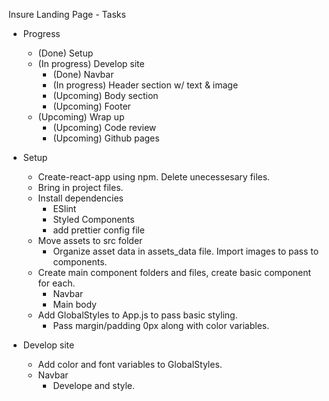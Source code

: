 Insure Landing Page - Tasks

- Progress

  - (Done) Setup
  - (In progress) Develop site
    - (Done) Navbar
    - (In progress) Header section w/ text & image
    - (Upcoming) Body section
    - (Upcoming) Footer
  - (Upcoming) Wrap up
    - (Upcoming) Code review
    - (Upcoming) Github pages

- Setup

  - Create-react-app using npm. Delete unecessesary files.
  - Bring in project files.
  - Install dependencies
    - ESlint
    - Styled Components
    - add prettier config file
  - Move assets to src folder
    - Organize asset data in assets_data file. Import images to pass to components.
  - Create main component folders and files, create basic component for each.
    - Navbar
    - Main body
  - Add GlobalStyles to App.js to pass basic styling.
    - Pass margin/padding 0px along with color variables.

- Develop site
  - Add color and font variables to GlobalStyles.
  - Navbar
    - Develope and style.
